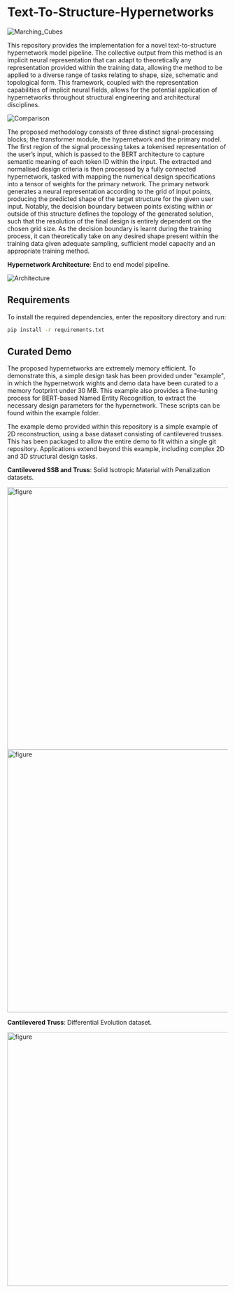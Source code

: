 # Text-To-Structure-Hypernetworks
![Marching_Cubes](https://github.com/user-attachments/assets/6282bb63-e12f-46d1-ade5-aa74c9443d87)

This repository provides the implementation for a novel text-to-structure hypernetwork model pipeline. The collective output from this method is an implicit neural representation that can adapt to theoretically any representation provided within the training data, allowing the method to be applied to a diverse range of tasks relating to shape, size, schematic and topological form. This framework, coupled with the representation capabilities of implicit neural fields, allows for the potential application of hypernetworks throughout structural engineering and architectural disciplines. 

![Comparison](https://github.com/user-attachments/assets/5cfb4842-442b-424b-bc80-d5d28eca5b41)

The proposed methodology consists of three distinct signal-processing blocks; the transformer module, the hypernetwork and the primary model. The first region of the signal processing takes a tokenised representation of the user’s input, which is passed to the BERT architecture to capture semantic meaning of each token ID within the input. The extracted and normalised design criteria is then processed by a fully connected hypernetwork, tasked with mapping the numerical design specifications into a tensor of weights for the primary network. The primary network generates a neural representation according to the grid of input points, producing the predicted shape of the target structure for the given user input. Notably, the decision boundary between points existing within or outside of this structure defines the topology of the generated solution, such that the resolution of the final design is entirely dependent on the chosen grid size. As the decision boundary is learnt during the training process, it can theoretically take on any desired shape present within the training data given adequate sampling, sufficient model capacity and an appropriate training method. 

**Hypernetwork Architecture**: End to end model pipeline.

![Architecture](https://github.com/user-attachments/assets/a22be8cc-0cbb-403f-94a3-8c8f732ddae3)

## Requirements
To install the required dependencies, enter the repository directory and run:

```bash
pip install -r requirements.txt

```

## Curated Demo

The proposed hypernetworks are extremely memory efficient. To demonstrate this, a simple design task has been provided under "example", in which the hypernetwork wights and demo data have been curated to a memory footprint under 30 MB. 
This example also provides a fine-tuning process for BERT-based Named Entity Recognition, to extract the necessary design parameters for the hypernetwork. These scripts can be found within the example folder.

The example demo provided within this repository is a simple example of 2D reconstruction, using a base dataset consisting of cantilevered trusses. This has been packaged to allow the entire demo to fit within a single git repository. Applications extend beyond this example, including complex 2D and 3D structural design tasks.


**Cantilevered SSB and Truss**: Solid Isotropic Material with Penalization datasets.

<img src="https://github.com/user-attachments/assets/03547ebb-ba23-4675-a228-b870f0c222f4" alt="figure" width="600">


<img src="https://github.com/user-attachments/assets/70fdc09b-22d5-438f-a0ba-0132341ced2d" alt="figure" width="600">

**Cantilevered Truss**: Differential Evolution dataset.

<img src="https://github.com/user-attachments/assets/1ec99297-7ffa-445f-9f42-9b6f08941b0f" alt="figure" width="580">

